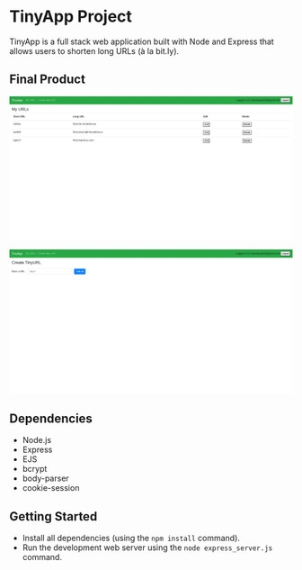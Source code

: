 # TinyApp Project

TinyApp is a full stack web application built with Node and Express that allows users to shorten long URLs (à la bit.ly).

## Final Product

!["Screenshot of URLs page"](https://github.com/cilantrodreams/tinyapp/blob/master/docs/urls-page.png)

!["Screenshot of new URL page"](https://github.com/cilantrodreams/tinyapp/blob/master/docs/urls-new-page.png)

## Dependencies

- Node.js
- Express
- EJS
- bcrypt
- body-parser
- cookie-session

## Getting Started

- Install all dependencies (using the `npm install` command).
- Run the development web server using the `node express_server.js` command.
